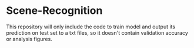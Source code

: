 # Scene-Recognition

This repository will only include the code to train model and output its prediction on test set to a txt files, so it doesn't contain validation accuracy or analysis figures.
